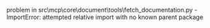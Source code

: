 problem in src\mcp\core\document\tools\fetch_documentation.py - ImportError: attempted relative import with no known parent package
